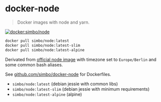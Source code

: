 docker-node
===========

> Docker images with node and yarn.

[![docker:simbo/node](https://img.shields.io/badge/docker-simbo%2Fnode-blue.svg)](https://hub.docker.com/r/simbo/node/)

``` sh
docker pull simbo/node:latest
docker pull simbo/node:latest-slim
docker pull simbo/node:latest-alpine
```

Derivated from [official node image](https://hub.docker.com/_/node/) with
timezone set to `Europe/Berlin` and some common bash aliases.

See [github.com/simbo/docker-node](https://github.com/simbo/docker-node) for
Dockerfiles.

  - `simbo/node:latest` (debian jessie with common libs)
  - `simbo/node:latest-slim` (debian jessie with minimum requirements)
  - `simbo/node:latest-alpine` (alpine)
